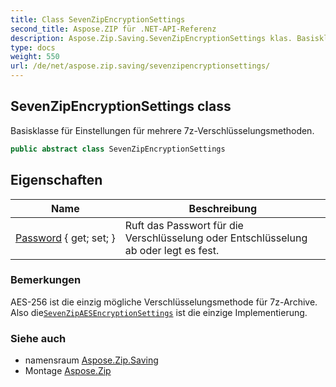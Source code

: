 ```yaml
---
title: Class SevenZipEncryptionSettings
second_title: Aspose.ZIP für .NET-API-Referenz
description: Aspose.Zip.Saving.SevenZipEncryptionSettings klas. Basisklasse für Einstellungen für mehrere 7zVerschlüsselungsmethoden.
type: docs
weight: 550
url: /de/net/aspose.zip.saving/sevenzipencryptionsettings/
---
```

## SevenZipEncryptionSettings class

Basisklasse für Einstellungen für mehrere 7z-Verschlüsselungsmethoden.

```csharp
public abstract class SevenZipEncryptionSettings
```

## Eigenschaften

| Name | Beschreibung |
| --- | --- |
| [Password](../../aspose.zip.saving/sevenzipencryptionsettings/password/) { get; set; } | Ruft das Passwort für die Verschlüsselung oder Entschlüsselung ab oder legt es fest. |

### Bemerkungen

AES-256 ist die einzig mögliche Verschlüsselungsmethode für 7z-Archive. Also die[`SevenZipAESEncryptionSettings`](../sevenzipaesencryptionsettings/) ist die einzige Implementierung.

### Siehe auch

* namensraum [Aspose.Zip.Saving](../../aspose.zip.saving/)
* Montage [Aspose.Zip](../../)


